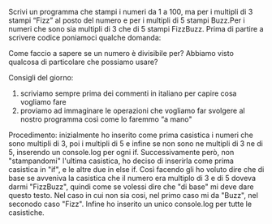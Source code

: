 Scrivi un programma che stampi i numeri da 1 a 100, ma per i multipli di 3 stampi “Fizz” al posto del numero e per i multipli di 5 stampi Buzz.Per i numeri che sono sia multipli di 3 che di 5 stampi FizzBuzz. Prima di partire a scrivere codice poniamoci qualche domanda:

Come faccio a sapere se un numero è divisibile per?
Abbiamo visto qualcosa di particolare che possiamo usare?

Consigli del giorno:
1. scriviamo sempre prima dei commenti in italiano per capire cosa vogliamo fare
2. proviamo ad immaginare le operazioni che vogliamo far svolgere al nostro programma così come lo faremmo “a mano"

Procedimento: inizialmente ho inserito come prima casistica i numeri che sono multipli di 3, poi i multipli di 5 e infine se non sono ne multipli di 3 ne di 5, inserendo un console.log per ogni if.
Successivamente però, non "stampandomi" l'ultima casistica, ho deciso di inserirla come prima casistica in "if", e le altre due in else if. 
Così facendo gli ho voluto dire che di base se avveniva la casistica che il numero era multiplo di 3 e di 5 doveva darmi "FizzBuzz", quindi come se volessi dire che "di base" mi deve dare questo testo.
Nel caso in cui non sia cosi, nel primo caso mi da "Buzz", nel seconodo caso "Fizz".
Infine ho inserito un unico console.log per tutte le casistiche.